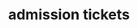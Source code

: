 ---
layout: activities
title: admission tickets
emoji: admission_tickets
permalink: 🎟.html
image: assets/img/3moji/admission_tickets.png
---